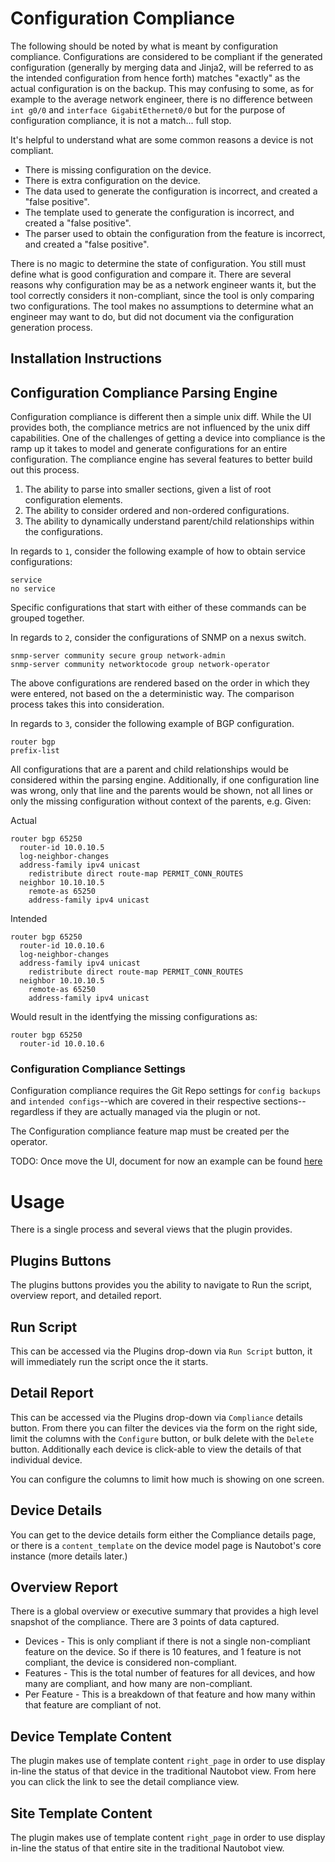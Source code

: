 # Configuration Compliance 

The following should be noted by what is meant by configuration compliance. Configurations are considered to be compliant if the generated configuration 
(generally by merging data and Jinja2, will be referred to as the intended configuration from hence forth) matches "exactly" as the actual configuration is 
on the backup. This may confusing to some, as for example to the average network engineer, there is no difference between `int g0/0` and
`interface GigabitEthernet0/0` but for the purpose of configuration compliance, it is not a match... full stop.

It's helpful to understand what are some common reasons a device is not compliant.

* There is missing configuration on the device.
* There is extra configuration on the device.
* The data used to generate the configuration is incorrect, and created a "false positive".
* The template used to generate the configuration is incorrect, and created a "false positive".
* The parser used to obtain the configuration from the feature is incorrect, and created a "false positive".

There is no magic to determine the state of configuration. You still must define what is good configuration and compare it. There are several reasons why 
configuration may be as a network engineer wants it, but the tool correctly considers it non-compliant, since the tool is only comparing two configurations.
The tool makes no assumptions to determine what an engineer may want to do, but did not document via the configuration generation process.

## Installation Instructions



## Configuration Compliance Parsing Engine

Configuration compliance is different then a simple unix diff. While the UI provides both, the compliance metrics are not influenced by the unix diff 
capabilities. One of the challenges of getting a device into compliance is the ramp up it takes to model and generate configurations for an entire 
configuration. The compliance engine has several features to better build out this process.

1. The ability to parse into smaller sections, given a list of root configuration elements.
2. The ability to consider ordered and non-ordered configurations.
3. The ability to dynamically understand parent/child relationships within the configurations.

In regards to `1`, consider the following example of how to obtain service configurations:
```
service
no service
```
Specific configurations that start with either of these commands can be grouped together.

In regards to `2`, consider the configurations of SNMP on a nexus switch. 
```
snmp-server community secure group network-admin
snmp-server community networktocode group network-operator
```

The above configurations are rendered based on the order in which they were entered, not based on the a deterministic way. The comparison process takes this into consideration. 

In regards to `3`, consider the following example of BGP configuration. 
```
router bgp
prefix-list
```
All configurations that are a parent and child relationships would be considered within the parsing engine. Additionally, if one configuration line was 
wrong, only that line and the parents would be shown, not all lines or only the missing configuration without context of the parents, e.g. Given:

Actual
```
router bgp 65250
  router-id 10.0.10.5
  log-neighbor-changes
  address-family ipv4 unicast
    redistribute direct route-map PERMIT_CONN_ROUTES
  neighbor 10.10.10.5
    remote-as 65250
    address-family ipv4 unicast
```

Intended
```
router bgp 65250
  router-id 10.0.10.6
  log-neighbor-changes
  address-family ipv4 unicast
    redistribute direct route-map PERMIT_CONN_ROUTES
  neighbor 10.10.10.5
    remote-as 65250
    address-family ipv4 unicast
```
Would result in the identfying the missing configurations as:

```
router bgp 65250
  router-id 10.0.10.6
```

### Configuration Compliance Settings

Configuration compliance requires the Git Repo settings for `config backups` and `intended configs`--which are covered in their respective sections--regardless if they are actually managed via the plugin or not.

The Configuration compliance feature map must be created per the operator. 

TODO: Once move the UI, document for now an example can be found [here](https://github.com/networktocode-llc/nautobot-gc-data/blob/be82d7f686a573ad33f85b2313e632d9bc2e7910/config_contexts/all.yml#L7-L196)


# Usage

There is a single process and several views that the plugin provides.

## Plugins Buttons

The plugins buttons provides you the ability to navigate to Run the script, overview report, and detailed report.

## Run Script

This can be accessed via the Plugins drop-down via `Run Script` button, it will immediately run the script once the it starts.


## Detail Report

This can be accessed via the Plugins drop-down via `Compliance` details button. From there you can filter the devices via the form on the right side, limit the columns with the `Configure` button, or 
bulk delete with the `Delete` button. Additionally each device is click-able to view the details of that individual device. 

You can configure the columns to limit how much is showing on one screen.

## Device Details

You can get to the device details form either the Compliance details page, or there is a `content_template` on the device model page is Nautobot's core instance (more details later.)


## Overview Report

There is a global overview or executive summary that provides a high level snapshot of the compliance. There are 3 points of data captured.

* Devices - This is only compliant if there is not a single non-compliant feature on the device. So if there is 10 features, and 1 feature is not compliant, the device is considered non-compliant.
* Features - This is the total number of features for all devices, and how many are compliant, and how many are non-compliant.
* Per Feature - This is a breakdown of that feature and how many within that feature are compliant of not.

## Device Template Content

The plugin makes use of template content `right_page` in order to use display in-line the status of that device in the traditional Nautobot view. From here you can click the link to see the
detail compliance view.


## Site Template Content

The plugin makes use of template content `right_page` in order to use display in-line the status of that entire site in the traditional Nautobot view. 
